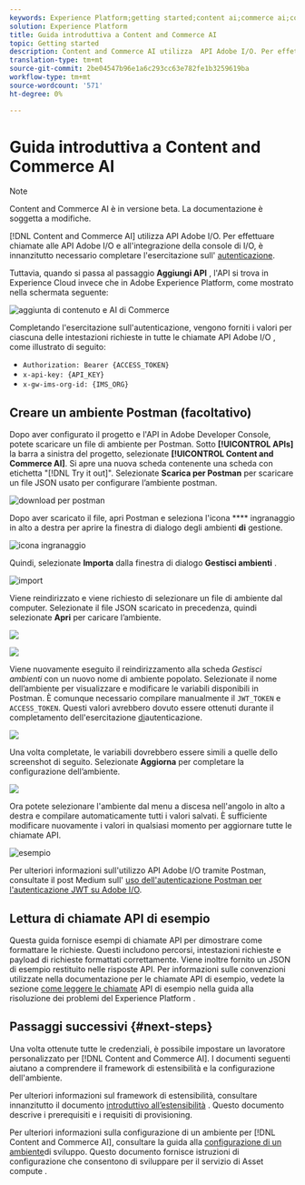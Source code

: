 ```yaml
---
keywords: Experience Platform;getting started;content ai;commerce ai;content and commerce ai
solution: Experience Platform
title: Guida introduttiva a Content and Commerce AI
topic: Getting started
description: Content and Commerce AI utilizza  API Adobe I/O. Per effettuare chiamate alle API  Adobe I/O e all'integrazione della console di I/O, è innanzitutto necessario completare l'esercitazione sull'autenticazione.
translation-type: tm+mt
source-git-commit: 2be04547b96e1a6c293cc63e782fe1b3259619ba
workflow-type: tm+mt
source-wordcount: '571'
ht-degree: 0%

---
```



# Guida introduttiva a Content and Commerce AI

>[!NOTE]
>
>Content and Commerce AI è in versione beta. La documentazione è soggetta a modifiche.

[!DNL Content and Commerce AI] utilizza  API Adobe I/O. Per effettuare chiamate alle API  Adobe I/O e all&#39;integrazione della console di I/O, è innanzitutto necessario completare l&#39;esercitazione sull&#39; [autenticazione](../../tutorials/authentication.md).

Tuttavia, quando si passa al passaggio **Aggiungi API** , l&#39;API si trova in  Experience Cloud invece che in Adobe Experience Platform, come mostrato nella schermata seguente:

![aggiunta di contenuto e AI di Commerce](./images/add-api.png)

Completando l&#39;esercitazione sull&#39;autenticazione, vengono forniti i valori per ciascuna delle intestazioni richieste in tutte le chiamate API Adobe I/O , come illustrato di seguito:

- `Authorization: Bearer {ACCESS_TOKEN}`
- `x-api-key: {API_KEY}`
- `x-gw-ims-org-id: {IMS_ORG}`

## Creare un ambiente Postman (facoltativo)

Dopo aver configurato il progetto e l&#39;API in  Adobe Developer Console, potete scaricare un file di ambiente per Postman. Sotto **[!UICONTROL APIs]** la barra a sinistra del progetto, selezionate **[!UICONTROL Content and Commerce AI]**. Si apre una nuova scheda contenente una scheda con etichetta &quot;[!DNL Try it out]&quot;. Selezionate **Scarica per Postman** per scaricare un file JSON usato per configurare l’ambiente postman.

![download per postman](./images/add-to-postman.png)

Dopo aver scaricato il file, apri Postman e seleziona l&#39;icona **** ingranaggio in alto a destra per aprire la finestra di dialogo degli ambienti **di** gestione.

![icona ingranaggio](./images/select-gear-icon.png)

Quindi, selezionate **Importa** dalla finestra di dialogo **Gestisci ambienti** .

![import](./images/import.png)

Viene reindirizzato e viene richiesto di selezionare un file di ambiente dal computer. Selezionate il file JSON scaricato in precedenza, quindi selezionate **Apri** per caricare l’ambiente.

![](./images/choose-your-file.png)

![](./images/click-open.png)

Viene nuovamente eseguito il reindirizzamento alla scheda *Gestisci ambienti* con un nuovo nome di ambiente popolato. Selezionate il nome dell’ambiente per visualizzare e modificare le variabili disponibili in Postman. È comunque necessario compilare manualmente il `JWT_TOKEN` e `ACCESS_TOKEN`. Questi valori avrebbero dovuto essere ottenuti durante il completamento dell&#39;esercitazione [di](../../tutorials/authentication.md)autenticazione.

![](./images/re-direct.png)

Una volta completate, le variabili dovrebbero essere simili a quelle dello screenshot di seguito. Selezionate **Aggiorna** per completare la configurazione dell’ambiente.

![](./images/final-environment.png)

Ora potete selezionare l&#39;ambiente dal menu a discesa nell&#39;angolo in alto a destra e compilare automaticamente tutti i valori salvati. È sufficiente modificare nuovamente i valori in qualsiasi momento per aggiornare tutte le chiamate API.

![esempio](./images/select-environment.png)

Per ulteriori informazioni sull&#39;utilizzo  API Adobe I/O tramite Postman, consultate il post Medium sull&#39; [uso dell&#39;autenticazione Postman per l&#39;autenticazione JWT su  Adobe I/O](https://medium.com/adobetech/using-postman-for-jwt-authentication-on-adobe-i-o-7573428ffe7f).

## Lettura di chiamate API di esempio

Questa guida fornisce esempi di chiamate API per dimostrare come formattare le richieste. Questi includono percorsi, intestazioni richieste e payload di richieste formattati correttamente. Viene inoltre fornito un JSON di esempio restituito nelle risposte API. Per informazioni sulle convenzioni utilizzate nella documentazione per le chiamate API di esempio, vedete la sezione [come leggere le chiamate](../../landing/troubleshooting.md) API di esempio nella guida alla risoluzione dei problemi del Experience Platform .

## Passaggi successivi {#next-steps}

Una volta ottenute tutte le credenziali, è possibile impostare un lavoratore personalizzato per [!DNL Content and Commerce AI]. I documenti seguenti aiutano a comprendere il framework di estensibilità e la configurazione dell&#39;ambiente.

Per ulteriori informazioni sul framework di estensibilità, consultare innanzitutto il documento [introduttivo all’estensibilità](https://docs.adobe.com/content/help/en/asset-compute/using/extend/understand-extensibility.html) . Questo documento descrive i prerequisiti e i requisiti di provisioning.

Per ulteriori informazioni sulla configurazione di un ambiente per [!DNL Content and Commerce AI], consultare la guida alla [configurazione di un ambiente](https://docs.adobe.com/content/help/en/asset-compute/using/extend/setup-environment.html)di sviluppo. Questo documento fornisce istruzioni di configurazione che consentono di sviluppare per il servizio di Asset compute .